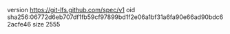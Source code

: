 version https://git-lfs.github.com/spec/v1
oid sha256:06772d6eb707df1fb59cf97899bd1f2e06a1bf31a6fa90e66ad90bdc62acfe46
size 2555
